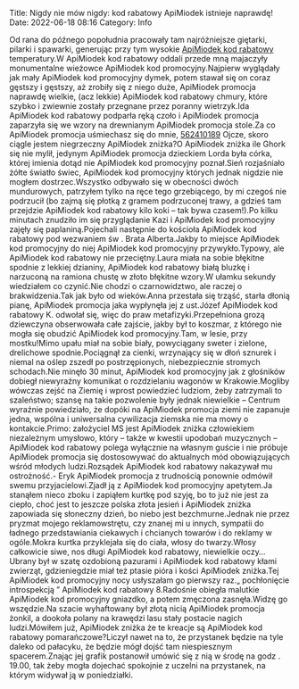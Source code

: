 Title: Nigdy nie mów nigdy: kod rabatowy ApiMiodek istnieje naprawdę! 
Date: 2022-06-18 08:16
Category: Info

Od rana do późnego popołudnia pracowały tam najróżniejsze giętarki, pilarki i spawarki, generując przy tym wysokie [ApiMiodek kod rabatowy](https://promki.pl/kody-rabatowe/apimiodek) temperatury.W ApiMiodek kod rabatowy oddali przede mną majaczyły monumentalne wieżowce ApiMiodek kod promocyjny.Najpierw wyglądały jak mały ApiMiodek kod promocyjny dymek, potem stawał się on coraz gęstszy i gęstszy, aż zrobiły się z niego duże, ApiMiodek promocja naprawdę wielkie, (acz lekkie) ApiMiodek kod rabatowy chmury, które szybko i zwiewnie zostały przegnane przez poranny wietrzyk.Ida ApiMiodek kod rabatowy podparła ręką czoło i ApiMiodek promocja zaparzyła się we wzory na drewnianym ApiMiodek promocja stole.Za co ApiMiodek promocja uśmiechasz się do mnie, [562410189](https://telinfo.co/pl/numer/562410189/) Ojcze, skoro ciągle jestem niegrzeczny ApiMiodek zniżka?O ApiMiodek zniżka ile Ghork się nie mylił, jedynym ApiMiodek promocja dzieckiem Lorda była córka, której imienia dotąd nie ApiMiodek kod promocyjny poznał.Sień rozjaśniało żółte światło świec, ApiMiodek kod promocyjny których jednak nigdzie nie mogłem dostrzec.Wszystko odbywało się w obecności dwóch mundurowych, patrzyłem tylko na ręce tego grzebiącego, by mi czegoś nie podrzucił (bo zajmą się płotką z gramem podrzuconej trawy, a gdzieś tam przejdzie ApiMiodek kod rabatowy kilo koki – tak bywa czasem!).Po kilku minutach znudziło im się przyglądanie Kazi i ApiMiodek kod promocyjny zajęły się paplaniną.Pojechali następnie do kościoła ApiMiodek kod rabatowy pod wezwaniem św . Brata Alberta.Jakby to miejsce ApiMiodek kod promocyjny do niej ApiMiodek kod promocyjny przywykło.Typowy, ale ApiMiodek kod rabatowy nie przeciętny.Laura miała na sobie błękitne spodnie z lekkiej dzianiny, ApiMiodek kod rabatowy białą bluzkę i narzuconą na ramiona chustę w złoto błękitne wzory.W ułamku sekundy wiedziałem co czynić.Nie chodzi o czarnowidztwo, ale raczej o brakwidzenia.Tak jak było od wieków.Anna przestała się trząść, starła dłonią pianę, ApiMiodek promocja jaka wypłynęła jej z ust.Józef ApiMiodek kod rabatowy K. odwołał się, więc do praw metafizyki.Przepełniona grozą dziewczyna obserwowała całe zajście, jakby był to koszmar, z którego nie mogła się obudzić ApiMiodek kod promocyjny.Tam, w lesie, przy mostku!Mimo upału miał na sobie biały, powyciągany sweter i zielone, drelichowe spodnie.Pociągnął za cienki, wrzynający się w dłoń sznurek i niemal na oślep zszedł po postrzępionych, niebezpiecznie stromych schodach.Nie minęło 30 minut, ApiMiodek kod promocyjny jak z głośników dobiegł niewyraźny komunikat o rozdzielaniu wagonów w Krakowie.Mogliby wówczas zejść na Ziemię i wprost powiedzieć ludziom, żeby zatrzymali to szaleństwo; szansę na takie pozwolenie były jednak niewielkie – Centrum wyraźnie powiedziało, że dopóki na ApiMiodek promocja ziemi nie zapanuje jedna, wspólna i uniwersalna cywilizacja ziemska nie ma mowy o kontakcie.Primo: założyciel MS jest ApiMiodek zniżka człowiekiem niezależnym umysłowo, który – także w kwestii upodobań muzycznych – ApiMiodek kod rabatowy polega wyłącznie na własnym guście i nie próbuje ApiMiodek promocja się dostosowywać do aktualnych mód obowiązujących wśród młodych ludzi.Rozsądek ApiMiodek kod rabatowy nakazywał mu ostrożność.- Eryk ApiMiodek promocja z trudnością ponownie odmówił swemu przyjacielowi.Zjadł ją z ApiMiodek kod promocyjny apetytem.Ja stanąłem nieco zboku i zapiąłem kurtkę pod szyję, bo to już nie jest za ciepło, choć jest to jeszcze polska złota jesień i ApiMiodek zniżka zapowiada się słoneczny dzień, bo niebo jest bezchmurne.Jednak nie przez pryzmat mojego reklamowstrętu, czy znanej mi u innych, sympatii do ładnego przedstawiania ciekawych i chcianych towarów i do reklamy w ogóle.Mokra kurtka przyklejała się do ciała, włosy do twarzy.Włosy całkowicie siwe, nos długi ApiMiodek kod rabatowy, niewielkie oczy… Ubrany był w szatę ozdobioną pazurami i ApiMiodek kod rabatowy kłami zwierząt, gdzieniegdzie miał też ptasie pióra i kości ApiMiodek zniżka.Tej ApiMiodek kod promocyjny nocy usłyszałam go pierwszy raz.„ pochłonięcie introspekcją ” ApiMiodek kod rabatowy 8.Radośnie obiegła malutkie ApiMiodek kod promocyjny gniazdko, a potem zmęczona zasnęła.Widzę go wszędzie.Na szacie wyhaftowany był złotą nicią ApiMiodek promocja żonkil, a dookoła polany na krawędzi lasu stały postacie nagich ludzi.Mówiłem już, ApiMiodek zniżka że te kreacje są ApiMiodek kod rabatowy pomarańczowe?Liczył nawet na to, że przystanek będzie na tyle daleko od pałacyku, że będzie mógł dojść tam niespiesznym spacerem.Znając jej grafik postanowił umówić się z nią w środę na godz . 19.00, tak żeby mogła dojechać spokojnie z uczelni na przystanek, na którym widywał ją w poniedziałki.
